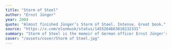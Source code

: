```yaml
---
title: "Storm of Steel"
author: "Ernst Jünger"
year: 2004
quote: "Almost finished Jünger’s Storm of Steel. Intense. Great book."
source: "https://x.com/elonmusk/status/1455264663810232331"
summary: "Storm of Steel is the memoir of German officer Ernst Jünger's experiences on the Western Front during the First World War from December 1914 to August 1918. The book is a graphic account of trench warfare. It can be read affirmatively, neutrally, or as an anti-war book."
cover: "/assets/cover/Storm of Steel.jpg"
---
```

